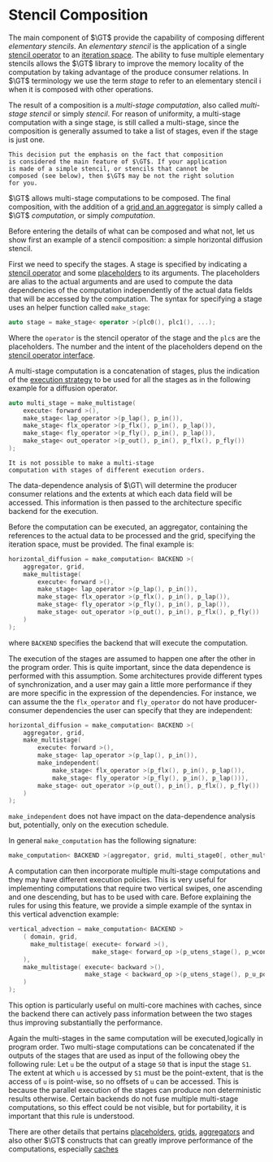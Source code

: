 # Stencil Composition

The main component of $\GT$ provide the capability of composing
different _elementary stencils_. An _elementary stencil_ is the
application of a single [stencil operator](#stencil-operators) to an
[iteration space](#concepts). The ability to fuse multiple elementary
stencils allows the $\GT$ library to improve the memory locality of
the computation by taking advantage of the produce consumer
relations. In $\GT$ terminology we use the term _stage_ to refer to an
elementary stencil i when it is composed with other operations.

The result of a composition is a _multi-stage computation_, also
called _multi-stage stencil_ or simply _stencil_. For reason of
uniformity, a multi-stage computation with a singe stage, is still
called a multi-stage, since the composition is generally assumed to
take a list of stages, even if the stage is just one. 

```note
This decision put the emphasis on the fact that composition
is considered the main feature of $\GT$. If your application
is made of a simple stencil, or stencils that cannot be 
composed (see below), then $\GT$ may be not the right solution
for you.
```

$\GT$ allows multi-stage computations to be composed. The final
composition, with the addition of a
[grid and an aggregator](#concepts) is simply called a $\GT$
_computation_, or simply _computation_.

Before entering the details of what can be composed and what not, let
us show first an example of a stencil composition: a simple horizontal
diffusion stencil.

First we need to specify the stages. A stage is specified by
indicating a [stencil operator](#stencil-operator) and some
[placeholders](#placeholders) to its arguments. The placeholders are
alias to the actual arguments and are used to compute the data
dependencies of the computation independently of the actual data
fields that will be accessed by the computation. The syntax for
specifying a stage uses an helper function called `make_stage`:

```cpp
auto stage = make_stage< operator >(plc0(), plc1(), ...);
```
Where the `operator` is the stencil operator of the stage and the
`plc`s are the placeholders. The number and the intent of the
placeholders depend on the
[stencil operator interface](stencil-operator).

A multi-stage computation is a concatenation of stages, plus the
indication of the [execution strategy](#gridtools-execution-model) to
be used for all the stages as in the following example for a diffusion
operator.  

```cpp
auto multi_stage = make_multistage(
    execute< forward >(),
    make_stage< lap_operator >(p_lap(), p_in()),
    make_stage< flx_operator >(p_flx(), p_in(), p_lap()),
    make_stage< fly_operator >(p_fly(), p_in(), p_lap()),
    make_stage< out_operator >(p_out(), p_in(), p_flx(), p_fly())
);
```

```note 
It is not possible to make a multi-stage
computation with stages of different execution orders.
```

The data-dependence analysis of $\GT\ will determine the producer
consumer relations and the extents at which each data field will be
accessed. This information is then passed to the architecture specific
backend for the execution. 

Before the computation can be executed, an aggregator, containing the
references to the actual data to be processed and the grid, specifying
the iteration space, must be provided. The final example is:

```cpp
horizontal_diffusion = make_computation< BACKEND >(
    aggregator, grid,
    make_multistage(
        execute< forward >(),
        make_stage< lap_operator >(p_lap(), p_in()),
        make_stage< flx_operator >(p_flx(), p_in(), p_lap()),
        make_stage< fly_operator >(p_fly(), p_in(), p_lap()),
        make_stage< out_operator >(p_out(), p_in(), p_flx(), p_fly())
    )
);
```

where `BACKEND` specifies the backend that will execute the
computation.

The execution of the stages are assumed to happen one after the other
in the program order. This is quite important, since the data
dependence is performed with this assumption. Some architectures
provide different types of synchronization, and a user may gain a
little more performance if they are more specific in the expression of
the dependencies. For instance, we can assume the the `flx_operator`
and `fly_operator` do not have producer-consumer dependencies the user
can specify that they are independent:

```cpp
horizontal_diffusion = make_computation< BACKEND >(
    aggregator, grid,
    make_multistage(
        execute< forward >(),
        make_stage< lap_operator >(p_lap(), p_in()),
        make_independent(
            make_stage< flx_operator >(p_flx(), p_in(), p_lap()),
            make_stage< fly_operator >(p_fly(), p_in(), p_lap())),
        make_stage< out_operator >(p_out(), p_in(), p_flx(), p_fly())
    )
);
```

`make_independent` does not have impact on the data-dependence
analysis but, potentially, only on the execution schedule.

In general `make_computation` has the following signature:

```c++
make_computation< BACKEND >(aggregator, grid, multi_stage0[, other_multi_stages]);
```

A computation can then incorporate multiple multi-stage computations
and they may have different execution policies. This is very useful
for implementing computations that require two vertical swipes, one
ascending and one descending, but has to be used with care. Before
explaining the rules for using this feature, we provide a simple
example of the syntax in this vertical advenction example:

```cpp
vertical_advection = make_computation< BACKEND >
    ( domain, grid,
      make_multistage( execute< forward >(),
                       make_stage< forward_op >(p_utens_stage(), p_wcon()),
    ),
    make_multistage( execute< backward >(),
                     make_stage < backward_op >(p_utens_stage(), p_u_pos())
    )
);
```

This option is particularly useful on multi-core machines with caches,
since the backend there can actively pass information between the two
stages thus improving substantially the performance.


Again the multi-stages in the same computation will be
executed,logically in program order.  Two multi-stage computations can
be concatenated if the outputs of the stages that are used as input of
the following obey the following rule: Let `u` be the output of a
stage `S0` that is input the stage `S1`. The extent at which `u` is
accessed by `S1` must be the point-extent, that is the access of `u`
is point-wise, so no offsets of `u` can be accessed. This is because
the parallel execution of the stages can produce non deterministic
results otherwise. Certain backends do not fuse multiple multi-stage
computations, so this effect could be not visible, but for
portability, it is important that this rule is understood.

There are other details that pertains [placeholders](#placeholders),
[grids](#grid), [aggregators](#aggregator) and also other $\GT$
constructs that can greatly improve performance of the computations,
especially [caches](#software-managed-caches)
